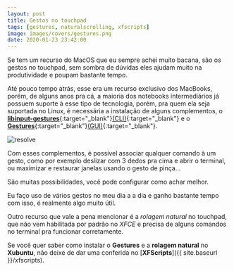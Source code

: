 ```yaml
---
layout: post
title: Gestos no touchpad
tags: [gestures, naturalscrolling, xfscripts]
image: images/covers/gestures.png
date: 2020-01-23 23:42:00
---
```


Se tem um recurso do MacOS que eu sempre achei muito bacana, são os gestos no touchpad, sem sombra de dúvidas eles ajudam muito na produtividade e poupam bastante tempo.

Até pouco tempo atrás, esse era um recurso exclusivo dos MacBooks, porém, de alguns anos pra cá, a maioria dos notebooks intermediários já possuem suporte à esse tipo de tecnologia, porém, pra quem ela seja suportada no Linux, é necessária a instalação de alguns complementos, o [**libinput-gestures**](https://github.com/bulletmark/libinput-gestures){:target="_blank"}[(CLI)](https://pt.wikipedia.org/wiki/Interface_de_linha_de_comandos){:target="_blank"} e o [**Gestures**](https://gitlab.com/cunidev/gestures){:target="_blank"}[(GUI)](https://pt.wikipedia.org/wiki/Interface_gr%C3%A1fica_do_utilizador){:target="_blank"}.

![resolve](https://rauldipeas.github.io/xfscripts/images/gestures.png)

Com esses complementos, é possível associar qualquer comando à um gesto, como por exemplo deslizar com 3 dedos pra cima e abrir o terminal, ou maximizar e restaurar janelas usando o gesto de pinça...

São muitas possibilidades, você pode configurar como achar melhor.

Eu faço uso de vários gestos no meu dia a a dia e ganho bastante tempo com isso, é realmente algo muito útil.

Outro recurso que vale a pena mencionar é a _rolagem natural_ no touchpad, que não vem habilitada por padrão no _XFCE_ e precisa de alguns comandos no terminal pra funcionar corretamente.

Se você quer saber como instalar o **Gestures** e a **rolagem natural** no **Xubuntu**, não deixe de dar uma conferida no [**XFScripts**]({{ site.baseurl }}/xfscripts).